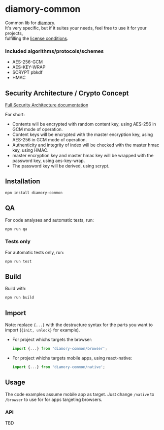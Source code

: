 # diamory-common
Common lib for [diamory](https://diamory.com/). \
It's very specific, but if it suites your needs, feel free to use it for your projects, \
fulfilling the [license conditions](LICENSE.txt).

### Included algorithms/protocols/schemes
* AES-256-GCM
* AES-KEY-WRAP
* SCRYPT pbkdf
* HMAC

## Security Architecture / Crypto Concept
[Full Security Architecture documentation](https://TBD.TBD (to be defined))

For short:
* Contents will be encrypted with random content key, using AES-256 in GCM mode of operation.
* Content keys will be encrypted with the master encryption key, using AES-256 in GCM mode of operation.
* Authenticity and integrity of index will be checked with the master hmac key, using HMAC.
* master encryption key and master hmac key will be wrapped with the password key, using aes-key-wrap.
* The password key will be derived, using scrypt.

## Installation
```bash
npm install diamory-common
```

## QA
For code analyses and automatic tests, run:
```bash
npm run qa
```

### Tests only
For automatic tests only, run:
```bash
npm run test
```

## Build
Build with:
```bash
npm run build
```

## Import
Note: replace ```{...}``` with the destructure syntax for the parts you want to import (```{init, unlock}``` for example).

* For project whichs targets the browser:
  ```js
  import {...} from 'diamory-common/browser';
  ```
* For project whichs targets mobile apps, using react-native:
  ```js
  import {...} from 'diamory-common/native';
  ```

## Usage
The code examples assume mobile app as target. Just change ```/native``` to ```/browser``` to use for for apps targeting browsers.

### API
TBD